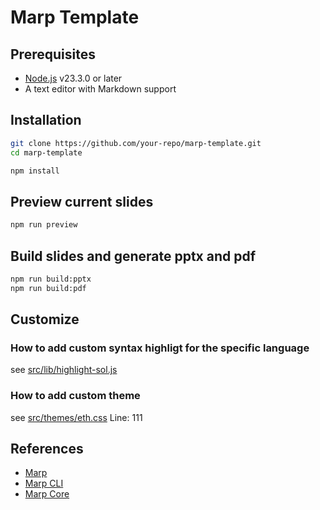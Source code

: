 # Marp Template

## Prerequisites

- [Node.js](https://nodejs.org) v23.3.0 or later
- A text editor with Markdown support

## Installation

```bash
git clone https://github.com/your-repo/marp-template.git
cd marp-template
```

```bash
npm install
```

## Preview current slides

```bash
npm run preview
```

## Build slides and generate pptx and pdf

```bash
npm run build:pptx
npm run build:pdf
```

## Customize

### How to add custom syntax highligt for the specific language

see [src/lib/highlight-sol.js](./src/lib/highlight-sol.js)

### How to add custom theme

see [src/themes/eth.css](./src/themes/eth.css) Line: 111

## References

- [Marp](https://marp.app/)
- [Marp CLI](https://github.com/marp-team/marp-cli)
- [Marp Core](https://github.com/marp-team/marp-core)
